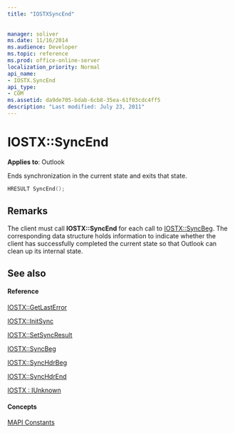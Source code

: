 ```yaml
---
title: "IOSTXSyncEnd"
 
 
manager: soliver
ms.date: 11/16/2014
ms.audience: Developer
ms.topic: reference
ms.prod: office-online-server
localization_priority: Normal
api_name:
- IOSTX.SyncEnd
api_type:
- COM
ms.assetid: da9de705-bdab-6cb8-35ea-61f03cdc4ff5
description: "Last modified: July 23, 2011"
---
```


# IOSTX::SyncEnd

  
  
**Applies to**: Outlook 
  
Ends synchronization in the current state and exits that state.
  
```cpp
HRESULT SyncEnd();
```

## Remarks

The client must call **IOSTX::SyncEnd** for each call to [IOSTX::SyncBeg](iostx-syncbeg.md). The corresponding data structure holds information to indicate whether the client has successfully completed the current state so that Outlook can clean up its internal state.
  
## See also

#### Reference

[IOSTX::GetLastError](iostx-getlasterror.md)
  
[IOSTX::InitSync](iostx-initsync.md)
  
[IOSTX::SetSyncResult](iostx-setsyncresult.md)
  
[IOSTX::SyncBeg](iostx-syncbeg.md)
  
[IOSTX::SyncHdrBeg](iostx-synchdrbeg.md)
  
[IOSTX::SyncHdrEnd](iostx-synchdrend.md)
  
[IOSTX : IUnknown](iostxiunknown.md)
#### Concepts

[MAPI Constants](mapi-constants.md)

